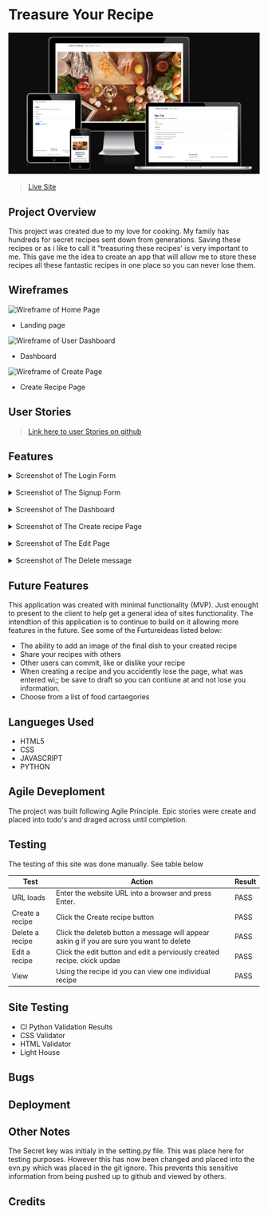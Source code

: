 # Treasure Your Recipe
![Screenshot of Hero Section](readme/screenshot_responsive.png)
> [Live Site](https://treasure-your-recipe-812ee6481b1f.herokuapp.com/)

## Project Overview
This project was created due to my love for cooking. My family has hundreds for secret recipes sent down from generations. Saving these recipes or as i like to call it "treasuring these recipes' is very important to me. This gave me the idea to create an app that will allow me to store these recipes all these fantastic recipes in one place so you can never lose them.

## Wireframes

![Wireframe of Home Page](wireframe/home-page.png)
- Landing page

![Wireframe of User Dashboard](wireframe/dashboard.png)
- Dashboard

![Wireframe of Create Page](wireframe/create-page.png)
- Create Recipe Page

## User Stories
> [Link here to user Stories on github](https://github.com/AyishaSandiford/treasure-your-recipe-pp4/issues?q=is%3Aissue+is%3Aclosed)

## Features
<details>
<summary>Screenshot of The Login Form</summary>

![Screenshot of The Login Form]()

</details>
<br>
<details>
<summary>Screenshot of The Signup Form</summary>

![Screenshot of The Register Form]()

</details>
<br>
<details>
<summary>Screenshot of The Dashboard</summary>

![Screenshot of The Register Form]()

</details>
<br>
<details>
<summary>Screenshot of The Create recipe Page</summary>

![Screenshot of The Register Form]()

</details>
<br>
<details>
<summary>Screenshot of The Edit Page</summary>

![Screenshot of The Register Form]()

</details>
<br>
<details>
<summary>Screenshot of The Delete message</summary>

![Screenshot of The Register Form]()

</details>


## Future Features
This application was created with minimal functionality (MVP). Just enought to 
present to the client to help get a general idea of sites functionality.
The intendtion of this application is to continue to build on it allowing
more features in the future.
See some of the Furtureideas listed below:

- The ability to add an image of the final dish to your created recipe
- Share your recipes with others 
- Other users can commit, like or dislike your recipe
- When creating a recipe and you accidently lose the page, what was entered wi;; be save to draft so you can contiune at and not lose you information.
- Choose from a list of food cartaegories

## Langueges Used
- HTML5
- CSS
- JAVASCRIPT
- PYTHON

## Agile Deveploment 
The project was built following Agile Principle. Epic stories were create and placed into todo's and draged across until completion.

## Testing
The testing of this site was done manually. See table below

| Test                                  | Action                                                                                       | Result |
| ------------------------------------- | -------------------------------------------------------------------------------------------- | ------ |
| URL loads                             | Enter the website URL into a browser and press Enter.                                        | PASS   |
| Create a recipe              | Click the Create recipe button        | PASS   |
| Delete a recipe                  | Click the deleteb button  a message will appear askin g if you are sure you want to delete      | PASS   |
| Edit a recipe  | Click the edit button and edit a perviously created recipe. ckick updae     | PASS   |
| View   | Using the recipe id you can view one individual recipe | PASS   |



## Site Testing 
- CI Python Validation Results
- CSS Validator
- HTML Validator
- Light House

## Bugs


## Deployment 

## Other Notes
The Secret key was initialy in the setting.py file. This was place here for testing purposes. However this has now been changed and placed into the evn.py which was placed in the git ignore. This prevents this sensitive information from being pushed up to github and viewed by others. 

## Credits

